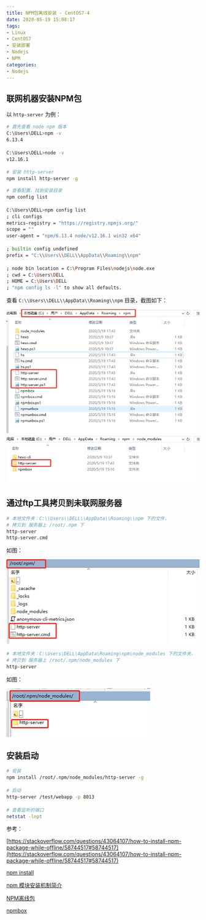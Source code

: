 ```yaml
---
title: NPM包离线安装 - CentOS7-4
date: 2020-05-19 15:08:17
tags:
- Linux
- CentOS7
- 安装部署
- Nodejs
- NPM
categories: 
- Nodejs
---
```


## 联网机器安装NPM包

以 `http-server` 为例：

```sh
# 首先查看 node npm 版本
C:\Users\DELL>npm -v
6.13.4

C:\Users\DELL>node -v
v12.16.1

# 安装 http-server
npm install http-server -g
```

```sh
# 查看配置，找到安装目录
npm config list

C:\Users\DELL>npm config list
; cli configs
metrics-registry = "https://registry.npmjs.org/"
scope = ""
user-agent = "npm/6.13.4 node/v12.16.1 win32 x64"

; builtin config undefined
prefix = "C:\\Users\\DELL\\AppData\\Roaming\\npm"

; node bin location = C:\Program Files\nodejs\node.exe
; cwd = C:\Users\DELL
; HOME = C:\Users\DELL
; "npm config ls -l" to show all defaults.
```

查看 `C:\\Users\\DELL\\AppData\\Roaming\\npm` 目录，截图如下：

![npm-path.png](/img/npm-path.png)
![npm-http-server](/img/npm-http-server.png)

## 通过ftp工具拷贝到未联网服务器


```sh
# 本地文件夹：C:\\Users\\DELL\\AppData\\Roaming\\npm 下的文件，
# 拷贝到 服务器上 /root/.npm 下
http-server
http-server.cmd
```

如图：

![微信截图_20200520102421.png](/img/微信截图_20200520102421.png)


```sh
# 本地文件夹：C:\Users\DELL\AppData\Roaming\npm\node_modules 下的文件夹，
# 拷贝到 服务器上 /root/.npm/node_modules 下
http-server
```

如图：

![微信截图_20200520102513.png](/img/微信截图_20200520102513.png)


## 安装启动

```sh
# 安装
npm install /root/.npm/node_modules/http-server -g

# 启动
http-server /test/webapp -p 8013

# 查看监听的端口
netstat -lnpt
```

参考：

[https://stackoverflow.com/questions/43064107/how-to-install-npm-package-while-offline/58744517#58744517](https://stackoverflow.com/questions/43064107/how-to-install-npm-package-while-offline/58744517#58744517)

[npm install](https://docs.npmjs.com/cli/install)

[npm 模块安装机制简介](http://www.ruanyifeng.com/blog/2016/01/npm-install.html)

[NPM离线包](https://www.zybuluo.com/lxjwlt/note/297879)

[npmbox](https://github.com/arei/npmbox)